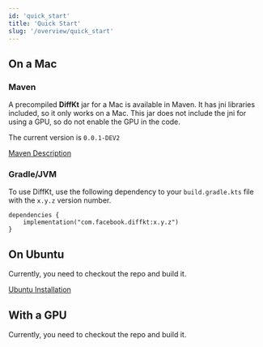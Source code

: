 ```yaml
---
id: 'quick_start'
title: 'Quick Start'
slug: '/overview/quick_start'
---
```

## On a Mac

### Maven

A precompiled **DiffKt** jar for a Mac is available in Maven. It has jni libraries included, 
so it only works on a Mac. This jar does not include the jni for using a GPU, so do not enable the GPU
in the code.

The current version is `0.0.1-DEV2`

[Maven Description](https://search.maven.org/artifact/com.facebook.diffkt/diffkt/0.0.1-DEV2/jar)

### Gradle/JVM

To use DiffKt, use the following dependency to your `build.gradle.kts` file with the `x.y.z` version number.

```
dependencies {
    implementation("com.facebook.diffkt:x.y.z")
}
```

## On Ubuntu

Currently, you need to checkout the repo and build it.

[Ubuntu Installation](installation_ubuntu)

## With a GPU

Currently, you need to checkout the repo and build it.